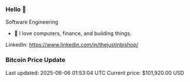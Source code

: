 ### Hello 🤙  

Software Engineering

- 🔭 I love computers, finance, and building things.
  
LinkedIn: https://www.linkedin.com/in/thejustinbishop/  




















































































































































































































































































































































































































































































































































































































































































### Bitcoin Price Update
Last updated: 2025-06-06 01:53:04 UTC
Current price: $101,920.00 USD
